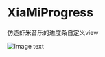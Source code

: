 # XiaMiProgress
仿造虾米音乐的进度条自定义view


![Image text](https://raw.githubusercontent.com/ajjoke/XiaMiProgress/master/%E5%9B%BE%E7%89%87/viewGIF.gif)

